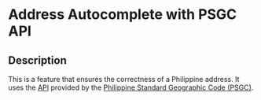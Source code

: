 # Address Autocomplete with PSGC API
## Description
This is a feature that ensures the correctness of a Philippine address. It uses the [API](psgc.gitlab.io/api) provided by the [Philippine Standard Geographic Code (PSGC)](https://psa.gov.ph/classification/psgc/).